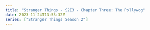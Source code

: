```yaml
---
title: "Stranger Things - S2E3 - Chapter Three: The Pollywog"
date: 2023-11-24T13:53:32Z
series: ["Stranger Things Season 2"]
---
```



<mux-player stream-type="on-demand"
  src="https://kp3d-my.sharepoint.com/personal/ryoo_kp3d_onmicrosoft_com/_layouts/15/download.aspx?share=ERKD6ENffM5AkivHSpktel8BOBLZp4At5L3QbZeHHEr5Vg" prefer-playback="mse" controls>
  </mux-player>
  
  
  <script src="https://cdn.jsdelivr.net/npm/@mux/mux-player"></script>
  
 <script type="application/ld+json">
 {
  "@context": "https://schema.org/",
  "@type": "VideoObject",
  "name": "Stranger Things - S2E3 - Chapter Three: The Pollywog",
  "contentUrl": "https://stream.mux.com/gWUkBQ02qQoVb8Wynyh2xFzi02KGlLwW2h71pe2VcYsYY.m3u8",
  "thumbnailUrl": "https://www.themoviedb.org/t/p/original/nviyFKko4Uk1mqHxehvxGhnMHFV.jpg?width=314&fit_mode=preserve&time=25",
  "uploadDate": "2023-11-24T13:53:32Z",
}

</script>

